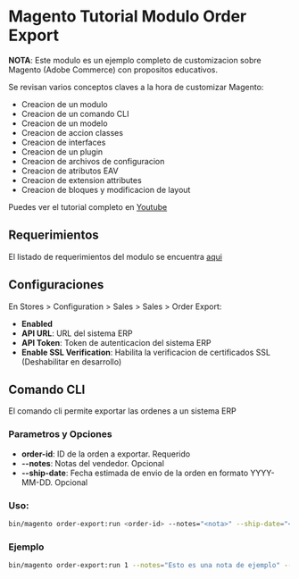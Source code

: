 # Magento Tutorial Modulo Order Export

**NOTA**: Este modulo es un ejemplo completo de customizacion sobre Magento (Adobe Commerce) con propositos educativos.

Se revisan varios conceptos claves a la  hora de customizar Magento:

* Creacion de un modulo
* Creacion de un comando CLI
* Creacion de un modelo
* Creacion de accion classes
* Creacion de interfaces
* Creacion de un plugin
* Creacion de archivos de configuracion
* Creacion de atributos EAV
* Creacion de extension attributes
* Creacion de bloques y modificacion de layout

Puedes ver el tutorial completo en [Youtube](https://www.youtube.com/playlist?list=PLfgVXk3rdwYc4a0RyITthauAXp0KkyDao)

## Requerimientos

El listado de requerimientos del modulo se encuentra [aqui](doc/Requerimientos.pdf)

## Configuraciones

En Stores > Configuration > Sales > Sales > Order Export:

* **Enabled**
* **API URL**: URL del sistema ERP
* **API Token**: Token de autenticacion del sistema ERP
* **Enable SSL Verification**: Habilita la verificacion de certificados SSL (Deshabilitar en desarrollo)

## Comando CLI

El comando cli permite exportar las ordenes a un sistema ERP

### Parametros y Opciones

* **order-id**: ID de la orden a exportar. Requerido
* **--notes**: Notas del vendedor. Opcional
* **--ship-date**: Fecha estimada de envio de la orden en formato YYYY-MM-DD. Opcional

### Uso:

```bash
bin/magento order-export:run <order-id> --notes="<nota>" --ship-date="<fecha en formato YYYY-MM-DD>"
```

### Ejemplo

```bash
bin/magento order-export:run 1 --notes="Esto es una nota de ejemplo" --ship-date="2022-04-20"
```
